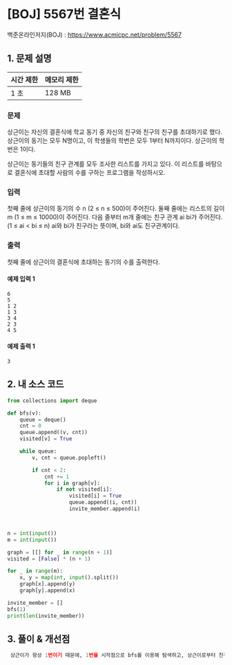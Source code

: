 # [BOJ] 5567번 결혼식

백준온라인저지(BOJ) :  https://www.acmicpc.net/problem/5567



## 1. 문제 설명

| 시간 제한 | 메모리 제한 | 
| :-------- | :---------- |
| 1 초      | 128 MB      | 

### 문제

상근이는 자신의 결혼식에 학교 동기 중 자신의 친구와 친구의 친구를 초대하기로 했다. 상근이의 동기는 모두 N명이고, 이 학생들의 학번은 모두 1부터 N까지이다. 상근이의 학번은 1이다.

상근이는 동기들의 친구 관계를 모두 조사한 리스트를 가지고 있다. 이 리스트를 바탕으로 결혼식에 초대할 사람의 수를 구하는 프로그램을 작성하시오.

### 입력

첫째 줄에 상근이의 동기의 수 n (2 ≤ n ≤ 500)이 주어진다. 둘째 줄에는 리스트의 길이 m (1 ≤ m ≤ 10000)이 주어진다. 다음 줄부터 m개 줄에는 친구 관계 ai bi가 주어진다. (1 ≤ ai < bi ≤ n) ai와 bi가 친구라는 뜻이며, bi와 ai도 친구관계이다.

### 출력

첫째 줄에 상근이의 결혼식에 초대하는 동기의 수를 출력한다.

#### 예제 입력 1

```
6
5
1 2
1 3
3 4
2 3
4 5
```

#### 예제 출력 1

```
3
```


## 2. 내 소스 코드

```python
from collections import deque

def bfs(v):
    queue = deque()
    cnt = 0
    queue.append((v, cnt))
    visited[v] = True

    while queue:
        v, cnt = queue.popleft()

        if cnt < 2:
            cnt += 1
            for i in graph[v]:
                if not visited[i]:
                    visited[i] = True
                    queue.append((i, cnt))
                    invite_member.append(i)



n = int(input())
m = int(input())

graph = [[] for _ in range(n + 1)]
visited = [False] * (n + 1)

for _ in range(m):
    x, y = map(int, input().split())
    graph[x].append(y)
    graph[y].append(x)

invite_member = []
bfs(1)
print(len(invite_member))
```



## 3. 풀이 & 개선점

```python
 상근이가 항상 1번이기 때문에, 1번을 시작점으로 bfs를 이용해 탐색하고, 상근이로부터 친구나 친구의 친구 (cnt가 1이나 2)인 경우만 찾으면 풀 수 있다.
```